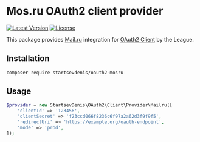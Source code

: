 # Mos.ru OAuth2 client provider

[//]: # ([![Build Status]&#40;https://img.shields.io/travis/rakeev/oauth2-mailru.svg&#41;]&#40;https://travis-ci.org/rakeev/oauth2-mailru&#41;)
[![Latest Version](https://img.shields.io/packagist/v/aego/oauth2-mailru.svg)](https://packagist.org/packages/aego/oauth2-mailru)
[![License](https://img.shields.io/packagist/l/aego/oauth2-mailru.svg)](https://packagist.org/packages/aego/oauth2-mailru)

This package provides [Mail.ru](http://my.mail.ru) integration for [OAuth2 Client](https://github.com/thephpleague/oauth2-client) by the League.

## Installation

```sh
composer require startsevdenis/oauth2-mosru
```

## Usage

```php
$provider = new StartsevDenis\OAuth2\Client\Provider\Mailru([
    'clientId' => '123456',
    'clientSecret' => 'f23ccd066f8236c6f97a2a62d3f9f9f5',
    'redirectUri' => 'https://example.org/oauth-endpoint',
    'mode' => 'prod',
]);
```